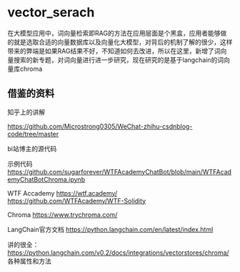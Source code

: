 # vector_serach
在大模型应用中，词向量检索即RAG的方法在应用层面是个黑盒，应用者能够做的就是选取合适的向量数据库以及向量化大模型，对背后的机制了解的很少，这样带来的弊端是如果RAG结果不好，不知道如何去改进，所以在这里，新增了词向量搜索的新专题，对词向量进行进一步研究，现在研究的是基于langchain的词向量库chroma
## 借鉴的资料

知乎上的讲解

https://github.com/Microstrong0305/WeChat-zhihu-csdnblog-code/tree/master 

bi站博主的源代码

示例代码
https://github.com/sugarforever/WTFAcademyChatBot/blob/main/WTFAcademyChatBotChroma.ipynb

WTF Accademy
https://wtf.academy/
https://github.com/WTFAcademy/WTF-Solidity

Chroma
https://www.trychroma.com/

LangChain官方文档
https://python.langchain.com/en/latest/index.html

讲的很全：https://python.langchain.com/v0.2/docs/integrations/vectorstores/chroma/ 各种属性和方法
